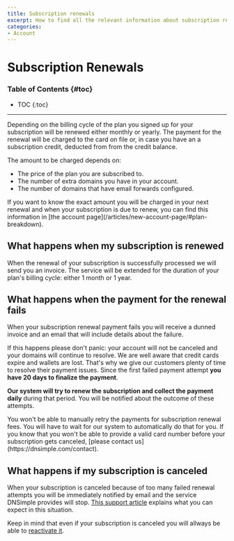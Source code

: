 ```yaml
---
title: Subscription renewals
excerpt: How to find all the relevant information about subscription renewals and how to handle failed subscription renewal payments.
categories:
- Account
---
```


# Subscription Renewals

### Table of Contents {#toc}

* TOC
{:toc}

---

Depending on the billing cycle of the plan you signed up for your subscription will be renewed either monthly or yearly. The payment for the renewal will be charged to the card on file or, in case you have an a subscription credit, deducted from from the credit balance.

The amount to be charged depends on:

- The price of the plan you are subscribed to.
- The number of extra domains you have in your account.
- The number of domains that have email forwards configured.

<note>
If you want to know the exact amount you will be charged in your next renewal and when your subscription is due to renew, you can find this information in [the account page](/articles/new-account-page/#plan-breakdown).
</note>

## What happens when my subscription is renewed

When the renewal of your subscription is successfully processed we will send you an invoice. The service will be extended for the duration of your plan's billing cycle: either 1 month or 1 year.


## What happens when the payment for the renewal fails

When your subscription renewal payment fails you will receive a dunned invoice and an email that will include details about the failure.

If this happens please don't panic: your account will not be canceled and your domains will continue to resolve. We are well aware that credit cards expire and wallets are lost. That's why we give our customers plenty of time to resolve their payment issues. Since the first failed payment attempt **you have 20 days to finalize the payment**.

**Our system will try to renew the subscription and collect the payment daily** during that period. You will be notified about the outcome of these attempts.

<note>
You won't be able to manually retry the payments for subscription renewal fees. You will have to wait for our system to automatically do that for you.
</note>

<note>
If you know that you won't be able to provide a valid card number before your subscription gets canceled, [please contact us](https://dnsimple.com/contact).
</note>


## What happens if my subscription is canceled

When your subscription is canceled because of too many failed renewal attempts you will be immediately notified by email and the service DNSimple provides will stop. [This support article](/articles/what-happens-if-i-stop-paying) explains what you can expect in this situation.

Keep in mind that even if your subscription is canceled you will allways be able to [reactivate it](/articles/reactivate-subscription).
